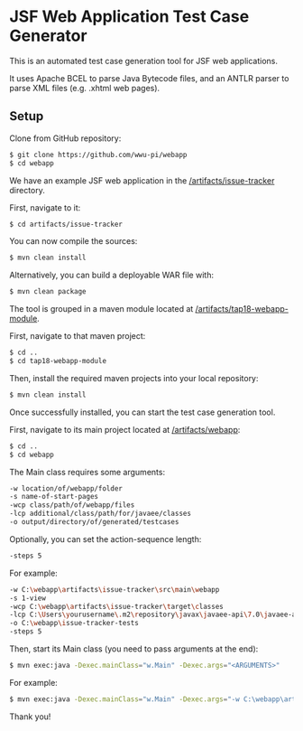 # JSF Web Application Test Case Generator

This is an automated test case generation tool for JSF web applications.

It uses Apache BCEL to parse Java Bytecode files, and an ANTLR parser to parse XML files (e.g. .xhtml web pages).

## Setup

Clone from GitHub repository:

```bash
$ git clone https://github.com/wwu-pi/webapp
$ cd webapp
```

We have an example JSF web application in the [/artifacts/issue-tracker](https://github.com/wwu-pi/webapp/tree/master/artifacts/issue-tracker) directory.

First, navigate to it:

```bash
$ cd artifacts/issue-tracker
```

You can now compile the sources:

```bash
$ mvn clean install
```

Alternatively, you can build a deployable WAR file with:

```bash
$ mvn clean package
```

The tool is grouped in a maven module located at [/artifacts/tap18-webapp-module](https://github.com/wwu-pi/webapp/tree/master/artifacts/tap18-webapp-module).

First, navigate to that maven project:

```bash
$ cd ..
$ cd tap18-webapp-module
```

Then, install the required maven projects into your local repository:

```bash
$ mvn clean install
```

Once successfully installed, you can start the test case generation tool.

First, navigate to its main project located at [/artifacts/webapp](https://github.com/wwu-pi/webapp/tree/master/artifacts/webapp):

```bash
$ cd ..
$ cd webapp
```

The Main class requires some arguments:

```bash
-w location/of/webapp/folder
-s name-of-start-pages
-wcp class/path/of/webapp/files
-lcp additional/class/path/for/javaee/classes
-o output/directory/of/generated/testcases
```

Optionally, you can set the action-sequence length:

```bash
-steps 5
```

For example:

```bash
-w C:\webapp\artifacts\issue-tracker\src\main\webapp
-s 1-view
-wcp C:\webapp\artifacts\issue-tracker\target\classes
-lcp C:\Users\yourusername\.m2\repository\javax\javaee-api\7.0\javaee-api-7.0.jar
-o C:\webapp\issue-tracker-tests
-steps 5
```

Then, start its Main class (you need to pass arguments at the end):

```bash
$ mvn exec:java -Dexec.mainClass="w.Main" -Dexec.args="<ARGUMENTS>"
```

For example:

```bash
$ mvn exec:java -Dexec.mainClass="w.Main" -Dexec.args="-w C:\webapp\artifacts\issue-tracker\src\main\webapp -s 1-view -wcp C:\webapp\artifacts\issue-tracker\target\classes -lcp C:\Users\yourusername\.m2\repository\javax\javaee-api\7.0\javaee-api-7.0.jar -o C:\webapp\issue-tracker-tests -steps 5"
```

Thank you!
